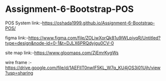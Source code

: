 # Assignment-6-Bootstrap-POS
POS System link:-https://oshada1999.github.io/Assignment-6-Bootstrap-POS/

figma link:-https://www.figma.com/file/ZOLiwXorQk81u9IWLpiyqR/Untitled?type=design&node-id=0-1&t=DJLX6PRQdyjgu0CV-0

site map link:-https://www.gloomaps.com/ZjEmrKygWs

wire frame :- https://drive.google.com/file/d/1AEFIlT0nwIF5KL_W7q_KU4jOS3i01Ujh/view?usp=sharing
